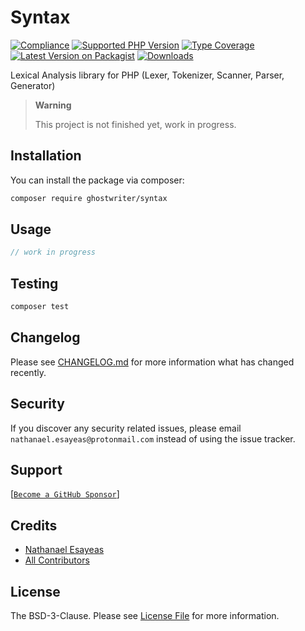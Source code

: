 # Syntax

[![Compliance](https://github.com/ghostwriter/syntax/actions/workflows/compliance.yml/badge.svg)](https://github.com/ghostwriter/syntax/actions/workflows/compliance.yml)
[![Supported PHP Version](https://badgen.net/packagist/php/ghostwriter/syntax?color=8892bf)](https://www.php.net/supported-versions)
[![Type Coverage](https://shepherd.dev/github/ghostwriter/syntax/coverage.svg)](https://shepherd.dev/github/ghostwriter/syntax)
[![Latest Version on Packagist](https://badgen.net/packagist/v/ghostwriter/syntax)](https://packagist.org/packages/ghostwriter/syntax)
[![Downloads](https://badgen.net/packagist/dt/ghostwriter/syntax?color=blue)](https://packagist.org/packages/ghostwriter/syntax)

Lexical Analysis library for PHP (Lexer, Tokenizer, Scanner, Parser, Generator)

> **Warning**
>
> This project is not finished yet, work in progress.

## Installation

You can install the package via composer:

``` bash
composer require ghostwriter/syntax
```

## Usage

```php
// work in progress
```

## Testing

``` bash
composer test
```

## Changelog

Please see [CHANGELOG.md](./CHANGELOG.md) for more information what has changed recently.

## Security

If you discover any security related issues, please email `nathanael.esayeas@protonmail.com` instead of using the issue tracker.

## Support

[[`Become a GitHub Sponsor`](https://github.com/sponsors/ghostwriter)]

## Credits

- [Nathanael Esayeas](https://github.com/ghostwriter)
- [All Contributors](https://github.com/ghostwriter/syntax/contributors)

## License

The BSD-3-Clause. Please see [License File](./LICENSE) for more information.
